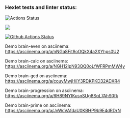 ### Hexlet tests and linter status:
![Actions Status](/workflows/hexlet-check/badge.svg)

<a href="https://codeclimate.com/github/codeclimate/codeclimate/maintainability"><img src="https://api.codeclimate.com/v1/badges/a99a88d28ad37a79dbf6/maintainability" /></a>

[![Github Actions Status](https://github.com/sound-round/python-project-lvl1/workflows/linter-flake8/badge.svg)](https://github.com/sound-round/python-project-lvl1/actions)

Demo brain-even on asciinema: https://asciinema.org/a/nNGa8Fit9oOQkX4a2XYhps0U2

Demo brain-calc on asciinema: https://asciinema.org/a/NGH12lpN93QQ0oLfWFRPmMW4y

Demo brain-gcd on asciinema: https://asciinema.org/a/couyMwjHilY3RDKPKD32ADXR4

Demo brain-progression on asciinema: https://asciinema.org/a/6H89NYIKusnSUg8SqL7AhS0fk

Demo brain-prime on asciinema: https://asciinema.org/a/JnWcVAfdaU0KBHP9b9E4dRDrN
